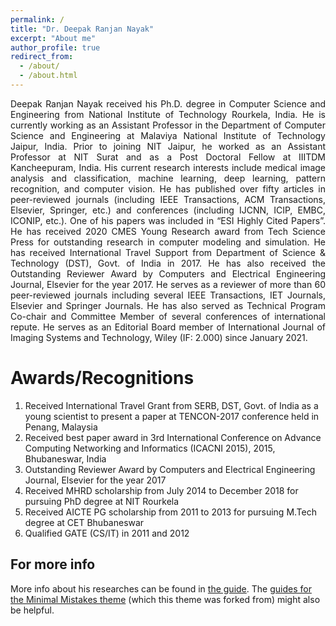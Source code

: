 ```yaml
---
permalink: /
title: "Dr. Deepak Ranjan Nayak"
excerpt: "About me"
author_profile: true
redirect_from: 
  - /about/
  - /about.html
---
```


<p align="justify"> Deepak Ranjan Nayak received his Ph.D. degree in Computer Science and Engineering from National Institute of Technology Rourkela, India. He is currently working as an Assistant Professor in the Department of Computer Science and Engineering at Malaviya National Institute of Technology Jaipur, India. Prior to joining NIT Jaipur, he worked as an Assistant Professor at NIT Surat and as a Post Doctoral Fellow at IIITDM Kancheepuram, India. His current research interests include medical image analysis and classification, machine learning, deep learning, pattern recognition, and computer vision. He has published over fifty articles in peer-reviewed journals (including IEEE Transactions, ACM Transactions, Elsevier, Springer, etc.) and conferences (including IJCNN, ICIP, EMBC, ICONIP, etc.). One of his papers was included in “ESI Highly Cited Papers”. He has received 2020 CMES Young Research award from Tech Science Press for outstanding research in computer modeling and simulation. He has received International Travel Support from Department of Science & Technology (DST), Govt. of India in 2017. He has also received the Outstanding Reviewer Award by Computers and Electrical Engineering Journal, Elsevier for the year 2017. He serves as a reviewer of more than 60 peer-reviewed journals including several IEEE Transactions, IET Journals, Elsevier and Springer Journals. He has also served as Technical Program Co-chair and Committee Member of several conferences of international repute. He serves as an Editorial Board member of International Journal of Imaging Systems and Technology, Wiley (IF: 2.000) since January 2021. </p>

Awards/Recognitions
======
1. Received International Travel Grant from SERB, DST, Govt. of India as a young scientist to present a paper at TENCON-2017 conference held in Penang, Malaysia
1. Received best paper award in 3rd International Conference on Advance Computing Networking and Informatics (ICACNI 2015), 2015, Bhubaneswar, India
1. Outstanding Reviewer Award by Computers and Electrical Engineering Journal, Elsevier for the year 2017
1. Received MHRD scholarship from July 2014 to December 2018 for pursuing PhD degree at NIT Rourkela
1. Received AICTE PG scholarship from 2011 to 2013 for pursuing M.Tech degree at CET Bhubaneswar 
1. Qualified GATE (CS/IT) in 2011 and 2012

For more info
------
More info about his researches can be found in [the guide](https://academicpages.github.io/markdown/). The [guides for the Minimal Mistakes theme](https://mmistakes.github.io/minimal-mistakes/docs/configuration/) (which this theme was forked from) might also be helpful.
